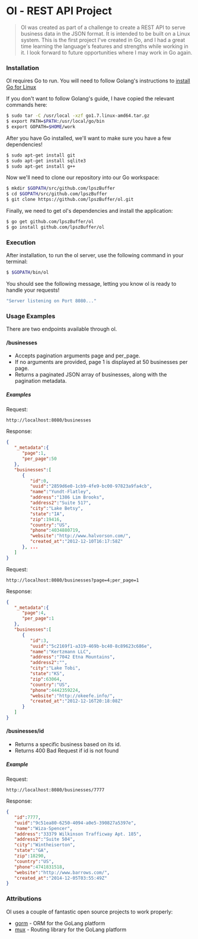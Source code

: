 # Ol - REST API Project

> Ol was created as part of a challenge to create a REST API to serve business data in the JSON format. It is intended to be built on a Linux system.
> This is the first project I've created in Go, and I had a great time learning the language's features
> and strengths while working in it. I look forward to future opportunities where I may work in Go again.

### Installation

Ol requires Go to run.
You will need to follow Golang's instructions to [install Go for Linux](https://golang.org/doc/install?download=go1.7.linux-amd64.tar.gz)

If you don't want to follow Golang's guide, I have copied the relevant commands here:
```sh
$ sudo tar -C /usr/local -xzf go1.7.linux-amd64.tar.gz
$ export PATH=$PATH:/usr/local/go/bin
$ export GOPATH=$HOME/work
```

After you have Go installed, we'll want to make sure you have a few dependencies!
```sh
$ sudo apt-get install git
$ sudo apt-get install sqlite3
$ sudo apt-get install g++
```
Now we'll need to clone our repository into our Go workspace:
```sh
$ mkdir $GOPATH/src/github.com/lpszBuffer
$ cd $GOPATH/src/github.com/lpszBuffer
$ git clone https://github.com/lpszBuffer/ol.git
```

Finally, we need to get ol's dependencies and install the application:
```sh
$ go get github.com/lpszBuffer/ol
$ go install github.com/lpszBuffer/ol
```

### Execution
After installation, to run the ol server, use the following command in your terminal:
```sh
$ $GOPATH/bin/ol
```
You should see the following message, letting you know ol is ready to handle your requests!
```sh  
"Server listening on Port 8080..."
```

### Usage Examples
There are two endpoints available through ol.

#### /businesses
* Accepts pagination arguments page and per_page.
* If no arguments are provided, page 1 is displayed at 50 businesses per page.
* Returns a paginated JSON array of businesses, along with the pagination metadata.

##### Examples
Request:
``` http
http://localhost:8080/businesses
```

Response:
``` json
{
   "_metadata":{
      "page":1,
      "per_page":50
   },
   "businesses":[
      {
         "id":0,
         "uuid":"2859d6e0-1cb9-4fe9-bc00-97823a9fa4cb",
         "name":"Yundt-Flatley",
         "address":"1386 Lim Brooks",
         "address2":"Suite 517",
         "city":"Lake Betsy",
         "state":"IA",
         "zip":19416,
         "country":"US",
         "phone":4034880719,
         "website":"http://www.halvorson.com/",
         "created_at":"2012-12-10T16:17:58Z"
      }, ...
   ]
}
```

Request:
```http
http://localhost:8080/businesses?page=4;per_page=1
```
Response:
```json
{
   "_metadata":{
      "page":4,
      "per_page":1
   },
   "businesses":[
      {
         "id":3,
         "uuid":"5c2169f1-a319-469b-bc40-8c89623c686e",
         "name":"Kertzmann LLC",
         "address":"7042 Etna Mountains",
         "address2":"",
         "city":"Lake Tobi",
         "state":"KS",
         "zip":63064,
         "country":"US",
         "phone":4442359224,
         "website":"http://okeefe.info/",
         "created_at":"2012-12-16T20:18:08Z"
      }
   ]
}
```

#### /businesses/id
* Returns a specific business based on its id.
* Returns 400 Bad Request if id is not found
##### Example

Request:
```http
http://localhost:8080/businesses/7777
```

Response:
```json
{
   "id":7777,
   "uuid":"9c51ea80-6250-4094-a0e5-390827a5397e",
   "name":"Wiza-Spencer",
   "address":"33379 Wilkinson Trafficway Apt. 185",
   "address2":"Suite 504",
   "city":"Wintheiserton",
   "state":"GA",
   "zip":18290,
   "country":"US",
   "phone":4741831518,
   "website":"http://www.barrows.com/",
   "created_at":"2014-12-05T03:55:49Z"
}
```

### Attributions

Ol uses a couple of fantastic open source projects to work properly:
* [gorm](https://github.com/jinzhu/gorm) - ORM for the GoLang platform
* [mux](https://github.com/gorilla/mux) - Routing library for the GoLang platform
